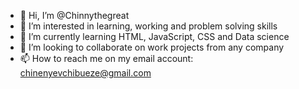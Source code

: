 - 👋 Hi, I’m @Chinnythegreat
- 👀 I’m interested in learning, working and problem solving skills
- 🌱 I’m currently learning HTML, JavaScript, CSS and Data science
- 💞️ I’m looking to collaborate on work projects from any company
- 📫 How to reach me on my email account: chinenyevchibueze@gmail.com

<!---
Chinnythegreat/Chinnythegreat is a ✨ special ✨ repository because its `README.md` (this file) appears on your GitHub profile.
You can click the Preview link to take a look at your changes.
--->
